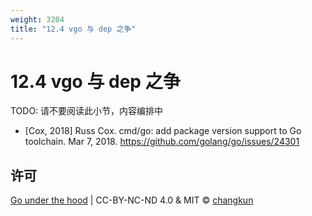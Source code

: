 ```yaml
---
weight: 3204
title: "12.4 vgo 与 dep 之争"
---
```


# 12.4 vgo 与 dep 之争

TODO: 请不要阅读此小节，内容编排中

- [Cox, 2018] Russ Cox. cmd/go: add package version support to Go toolchain. Mar 7, 2018. https://github.com/golang/go/issues/24301

## 许可

[Go under the hood](https://github.com/changkun/go-under-the-hood) | CC-BY-NC-ND 4.0 & MIT &copy; [changkun](https://changkun.de)
